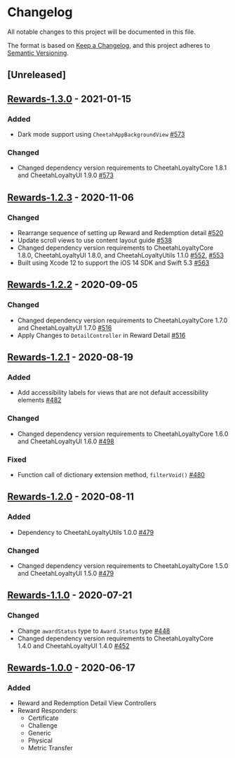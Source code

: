 # Changelog
All notable changes to this project will be documented in this file.

The format is based on [Keep a Changelog](https://keepachangelog.com/en/1.0.0/),
and this project adheres to [Semantic Versioning](https://semver.org/spec/v2.0.0.html).

## [Unreleased]

## [Rewards-1.3.0] - 2021-01-15

### Added
- Dark mode support using `CheetahAppBackgroundView` [#573]

### Changed
- Changed dependency version requirements to CheetahLoyaltyCore 1.8.1 and CheetahLoyaltyUI 1.9.0 [#573]

[#573]: https://github.com/LoyalSphere/cheetah-loyalty-ios-sdk/pull/573
[Rewards-1.3.0]: https://github.com/LoyalSphere/cheetah-loyalty-ios-sdk/milestone/75?closed=1

## [Rewards-1.2.3] - 2020-11-06
### Changed
- Rearrange sequence of setting up Reward and Redemption detail [#520]
- Update scroll views to use content layout guide [#538]
- Changed dependency version requirements to CheetahLoyaltyCore 1.8.0, CheetahLoyaltyUI 1.8.0, and CheetahLoyaltyUtils 1.1.0 [#552], [#553]
- Built using Xcode 12 to support the iOS 14 SDK and Swift 5.3 [#563]

[#520]: https://github.com/LoyalSphere/cheetah-loyalty-ios-sdk/pull/520
[#538]: https://github.com/LoyalSphere/cheetah-loyalty-ios-sdk/pull/538
[#552]: https://github.com/LoyalSphere/cheetah-loyalty-ios-sdk/pull/552
[#553]: https://github.com/LoyalSphere/cheetah-loyalty-ios-sdk/pull/553
[#563]: https://github.com/LoyalSphere/cheetah-loyalty-ios-sdk/pull/563
[Rewards-1.2.3]: https://github.com/LoyalSphere/cheetah-loyalty-ios-sdk/milestone/61?closed=1

## [Rewards-1.2.2] - 2020-09-05
### Changed
- Changed dependency version requirements to CheetahLoyaltyCore 1.7.0 and CheetahLoyaltyUI 1.7.0 [#516]
- Apply Changes to `DetailController` in Reward Detail [#516]

[#516]: https://github.com/LoyalSphere/cheetah-loyalty-ios-sdk/pull/516
[Rewards-1.2.2]: https://github.com/LoyalSphere/cheetah-loyalty-ios-sdk/milestone/59?closed=1

## [Rewards-1.2.1] - 2020-08-19
### Added
- Add accessibility labels for views that are not default accessibility elements [#482]

### Changed
- Changed dependency version requirements to CheetahLoyaltyCore 1.6.0 and CheetahLoyaltyUI 1.6.0 [#498]

### Fixed
- Function call of dictionary extension method, `filterVoid()` [#480]

[#480]: https://github.com/LoyalSphere/cheetah-loyalty-ios-sdk/pull/480
[#482]: https://github.com/LoyalSphere/cheetah-loyalty-ios-sdk/pull/482
[#498]: https://github.com/LoyalSphere/cheetah-loyalty-ios-sdk/pull/498
[Rewards-1.2.1]: https://github.com/LoyalSphere/cheetah-loyalty-ios-sdk/milestone/46?closed=1

## [Rewards-1.2.0] - 2020-08-11
### Added
- Dependency to CheetahLoyaltyUtils 1.0.0 [#479]
### Changed
- Changed dependency version requirements to CheetahLoyaltyCore 1.5.0 and CheetahLoyaltyUI 1.5.0 [#479]

[#479]: https://github.com/LoyalSphere/cheetah-loyalty-ios-sdk/pull/479
[Rewards-1.2.0]: https://github.com/LoyalSphere/cheetah-loyalty-ios-sdk/milestone/45?closed=1

## [Rewards-1.1.0] - 2020-07-21
### Changed
- Change `awardStatus` type to `Award.Status` type [#448]
- Changed dependency version requirements to CheetahLoyaltyCore 1.4.0 and CheetahLoyaltyUI 1.4.0 [#452]

[#448]: https://github.com/LoyalSphere/cheetah-loyalty-ios-sdk/pull/448
[#452]: https://github.com/LoyalSphere/cheetah-loyalty-ios-sdk/pull/452
[Rewards-1.1.0]: https://github.com/LoyalSphere/cheetah-loyalty-ios-sdk/milestone/36?closed=1

## [Rewards-1.0.0] - 2020-06-17

### Added
- Reward and Redemption Detail View Controllers
- Reward Responders:
	- Certificate
	- Challenge
	- Generic
	- Physical
	- Metric Transfer

[Rewards-1.0.0]: https://github.com/LoyalSphere/cheetah-loyalty-ios-sdk/milestone/25?closed=1

